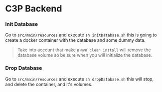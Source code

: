 # C3P Backend

### Init Database
Go to `src/main/resources` and execute `sh initDatabase.sh` this is going to create a docker container with the database and some dummy data.
>Take into account that make a `mvn clean install` will remove the database volume so be sure when you will initialize the database.

### Drop Database
Go to `src/main/resources` and execute `sh dropDatabase.sh` this will stop, and delete the container, and it's volumes.
